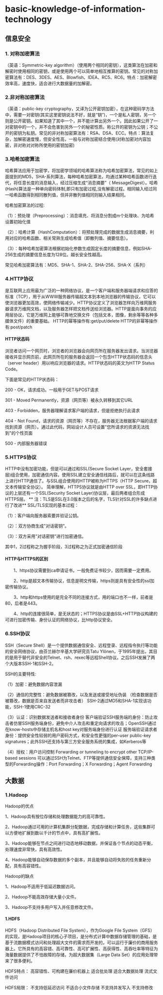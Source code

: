# basic-knowledge-of-information-technology
## 信息安全
### 1. 对称加密算法
（英语：Symmetric-key algorithm）（使用两个相同的密钥），这类算法在加密和解密时使用相同的密钥，或是使用两个可以简单地相互推算的密钥。常见的对称加密算法有：DES、3DES、AES、Blowfish、IDEA、RC5、RC6。特点：加密解密效率高，速度快，适合进行大数据量的加解密。

### 2.非对称加密算法
（英语：public-key cryptography，又译为公开密钥加密），在这种密码学方法中，需要一对密钥(其实这里密钥说法不好，就是“钥”)，一个是私人密钥，另一个则是公开密钥。如果知道了其中一个，并不能计算出另外一个。因此如果公开了一对密钥中的一个，并不会危害到另外一个的秘密性质。称公开的密钥为公钥；不公开的密钥为私钥。常见的非对称加密算法有：RSA、DSA、ECC。特点：算法复杂，加解密速度慢，但安全性高，一般与对称加密结合使用(对称加密对内容加密，非对称对对称所使用的密钥加密)

### 3.哈希加密算法
哈希算法应用于加密学，将加密学领域的哈希算法称为哈希加密算法，常见的如上面提到的MD5，SHA-系列算法，每种哈希加密算法，均通过某种哈希函数进行迭代，将任意长度的消息输入，经过压缩生成“消息摘要”（ MessageDigest）。哈希(Hash)算法是一种单向密码体制,即只有加密过程,没有解密过程。相同输入经过同一哈希函数得到相同散列值，但并非散列值相同则输入结果相同。

哈希加密算法的过程:

（1）：预处理（Preprocessing）：消息填充、将消息分割成m个处理块、为哈希设置初始化值

（2）：哈希计算（HashComputation）：将预处理完成的数据生成消息摘要，利用对应的哈希函数、相关常熟生成哈希值（即散列值、摘要信息）。

（3）：每种哈希加密算法根据初始化参数生成固定长度的摘要信息，例如SHA-256生成的摘要信息长度为128位。越长安全性越高。

常见哈希加密算法有：MD5、SHA-1、SHA-2、SHA-256、SHA-X（系列）


### 4.HTTP协议
是互联网上应用最为广泛的一种网络协议，是一个客户端和服务器端请求和应答的标准（TCP），用于从WWW服务器传输超文本到本地浏览器的传输协议，它可以使浏览器更加高效，使网络传输减少。HTTP协议定义了浏览器怎样向万维网服务器请求万维网文档，以及服务器怎样把文档传送给浏览器。HTTP是面向事务的应用层协议，它是万维网上能够可靠地交换文件（包括文本，图像，剩余等等各种多媒体文件）的重要基础。
HTTP的幂等操作有:get/put/delete
HTTP的非幂等操作有:post/patch
#### HTTP状态码
浏览者访问一个网页时，浏览者的浏览器会向网页所在服务器发出请求。当浏览器接收并显示网页前，此网页所在的服务器会返回一个包含HTTP状态码的信息头（server header）用以响应浏览器的请求。HTTP状态码的英文为HTTP Status Code。

下面是常见的HTTP状态码：

200 - OK，请求成功。一般用于GET与POST请求

301 - Moved Permanently，资源（网页等）被永久转移到其它URL

403 - Forbidden，服务器理解请求客户端的请求，但是拒绝执行此请求

404 - Not Found，请求的资源（网页等）不存在，服务器无法根据客户端的请求找到资源（网页）。通过此代码，网站设计人员可设置"您所请求的资源无法找到"的个性页面

500 - 内部服务器错误

### 5.HTTPS协议
HTTP中没有加密功能，但是可以通过和SSL(Secure Socket Layer，安全套接层)组合使用，加密通信内容。使用SSL建立安全通信线路后，就可以在这条线路上进行HTTP通信了。与SSL组合使用的HTTP被称为HTTPS（HTTP Secure，超文本传输安全协议）。
简单理解，HTTPS协议就是由HTTP over SSL，即HTTP协议的上层还有一个SSL(Security Socket Layer)协议层，最后两者组合形成HTTPS层。
** 注：TLS是SSL在3.0版本之后的名字，TLS针对SSL的许多缺点进行了改进**
SSL/TLS实现的基本过程：

（1）：客户端向服务器索要并验证公钥。

（2）：双方协商生成"对话密钥"。

（3）：双方采用"对话密钥"进行加密通信。

其中1，2过程称之为握手阶段，3过程称之为正式加密通信阶段

#### HTTP与HTTPS的区别
　　1、https协议需要到ca申请证书，一般免费证书较少，因而需要一定费用。
  
　　2、http是超文本传输协议，信息是明文传输，https则是具有安全性的ssl加密传输协议。
  
　　3、http和https使用的是完全不同的连接方式，用的端口也不一样，前者是80，后者是443。
  
　　4、http的连接很简单，是无状态的；HTTPS协议是由SSL+HTTP协议构建的可进行加密传输、身份认证的网络协议，比http协议安全。

### 6.SSH协议
SSH（Secure Shell）是一个提供数据通信安全、远程登录、远程指令执行等功能的安全网络协议，由芬兰赫尔辛基大学研究员Tatu Ylönen，于1995年提出，其目的是用于替代非安全的Telnet、rsh、rexec等远程Shell协议。之后SSH发展了两个大版本SSH-1和SSH-2。

SSH的主要特性:

（1）加密：避免数据内容泄漏

（2）通信的完整性：避免数据被篡改，以及发送或接受地址伪装
（检查数据是否被篡改，数据是否来自发送者而非攻击者） SSH-2通过MD5和SHA-1实现该功能，SSH-1使用CRC-32

（3）认证：识别数据发送者和接收者身份 客户端验证SSH服务端的身份：防止攻击者仿冒SSH服务端身份，避免中介人攻击和重定向请求的攻击；OpenSSH通过在know-hosts中存储主机名和host key对服务端身份进行认证 服务端验证请求者身份：提供安全性较弱的用户密码方式，和安全性更强的per-user public-key signatures；此外SSH还支持与第三方安全服务系统的集成，如Kerberos等

（4）授权：用户访问控制
Forwarding or tunneling to encrypt other TCP/IP-based sessions 可以通过SSH为Telnet、FTP等提供通信安全保障，支持三种类型的Forwarding操作：Port Forwarding；X Forwarding；Agent Forwarding

## 大数据
### 1.Hadoop
Hadoop的优点

1、Hadoop具有按位存储和处理数据能力的高可靠性。

2、Hadoop通过可用的计算机集群分配数据，完成存储和计算任务，这些集群可以方便地扩展到数以千计的节点中，具有高扩展性。

3、Hadoop能够在节点之间进行动态地移动数据，并保证各个节点的动态平衡，处理速度非常快，具有高效性。

4、Hadoop能够自动保存数据的多个副本，并且能够自动将失败的任务重新分配，具有高容错性。

Hadoop的缺点

1、Hadoop不适用于低延迟数据访问。

2、Hadoop不能高效存储大量小文件。

3、Hadoop不支持多用户写入并任意修改文件。

#### 1.HDFS
HDFS（Hadoop Distributed File System），作为Google File System（GFS）的实现，是Hadoop项目的核心子项目，是分布式计算中数据存储管理的基础，是基于流数据模式访问和处理超大文件的需求而开发的，可以运行于廉价的商用服务器上。它所具有的高容错、高可靠性、高可扩展性、高获得性、高吞吐率等特征为海量数据提供了不怕故障的存储，为超大数据集（Large Data Set）的应用处理带来了很多便利。

HDFS特点：
高容错性、可构建在廉价机器上
适合批处理
适合大数据处理
流式文件访问

HDFS局限：
不支持低延迟访问
不适合小文件存储
不支持并发写入
不支持修改


